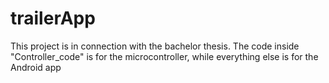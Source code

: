 # trailerApp

This project is in connection with the bachelor thesis.
The code inside "Controller_code" is for the microcontroller, while everything else is for the Android app
